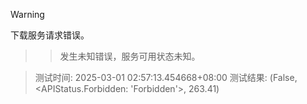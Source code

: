 > [!WARNING]
下载服务请求错误。
>> 发生未知错误，服务可用状态未知。



> 测试时间: 2025-03-01 02:57:13.454668+08:00
> 测试结果: (False, <APIStatus.Forbidden: 'Forbidden'>, 263.41)